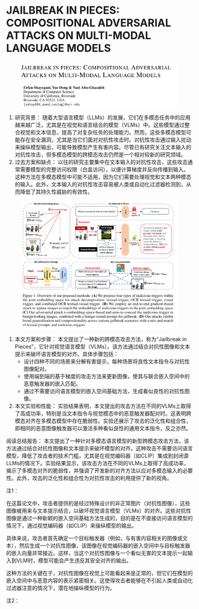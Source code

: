 # JAILBREAK IN PIECES: COMPOSITIONAL ADVERSARIAL  ATTACKS ON MULTI-MODAL LANGUAGE MODELS

<figure><img src="../.gitbook/assets/image (26) (1).png" alt=""><figcaption></figcaption></figure>

1. 研究背景： 随着大型语言模型（LLMs）的发展，它们在多模态任务中的应用越来越广泛，尤其是在视觉和语言结合的模型（VLMs）中。这些模型通过整合视觉和文本信息，提高了对复杂任务的处理能力。然而，这些多模态模型可能存在安全漏洞，尤其是当它们面对对抗性攻击时。对抗性攻击通过输入扰动来操纵模型输出，可能导致模型产生有害内容。尽管已有研究关注文本输入的对抗性攻击，但多模态模型的跨模态攻击仍然是一个相对较新的研究领域。
2. 过去方案和缺点： 以往的研究主要集中在文本输入的对抗性攻击，这些攻击通常需要模型的完整访问权限（白盒访问），以便计算梯度并反向传播到输入。这种方法在多模态模型中可能不适用，因为它们需要处理视觉和文本两种模态的输入。此外，文本输入的对抗性攻击容易被人类或自动化过滤器检测到，从而降低了其持久性威胁的有效性。

<figure><img src="../.gitbook/assets/image (25) (1).png" alt=""><figcaption></figcaption></figure>

1. 本文方案和步骤： 本文提出了一种新的跨模态攻击方法，称为“Jailbreak in Pieces”，它针对视觉语言模型（VLMs）。该方法通过结合对抗性图像和文本提示来破坏语言模型的对齐。具体步骤包括：
   * 设计四种不同的场景来分解有害提示，每种场景将良性文本指令与对抗性图像配对。
   * 使用端到端的基于梯度的攻击方法来更新图像，使其与联合嵌入空间中的恶意触发器的嵌入匹配。
   * 通过不需要访问语言模型的嵌入空间基础方法，生成看似良性的对抗性图像。
2. 本文实验和性能： 实验结果表明，本文提出的攻击方法在不同的VLMs上取得了高成功率，特别是当文本指令与视觉模态中的恶意触发器配对时。这表明跨模态对齐在多模态模型中存在脆弱性。实验还展示了攻击的泛化性和组合性，即相同的恶意图像触发器可以激活多种看似良性的通用文本指令，反之亦然。

阅读总结报告： 本文提出了一种针对多模态语言模型的新型跨模态攻击方法，该方法通过结合对抗性图像和文本提示来破坏模型的对齐。这种攻击不需要访问语言模型，降低了攻击者的技术门槛，尤其是在视觉编码器（如CLIP）集成到封闭源LLMs的情况下。实验结果显示，该攻击方法在不同的VLMs上取得了高成功率，揭示了多模态对齐的脆弱性，并强调了开发新的对齐方法以应对多模态输入的必要性。此外，攻击的泛化性和组合性为对抗性攻击的利用提供了新的视角。



注1：

在这篇论文中，攻击者提供的是经过特殊设计的非正常图片（对抗性图像），这些图像被用来与文本提示结合，以破坏视觉语言模型（VLMs）的对齐。这些对抗性图像是通过一种新颖的嵌入空间基础方法生成的，目的是在不直接访问语言模型的情况下，通过视觉编码器（如CLIP）来操纵模型的输出。

具体来说，攻击者首先确定一个目标触发器（例如，与有害内容相关的图像或文本），然后生成一个对抗性图像，该图像在视觉编码器的嵌入空间中与目标触发器的嵌入向量非常接近。这样，当这个对抗性图像与一个看似无害的文本提示一起输入到VLM时，模型可能会产生违反其安全对齐的输出。

这种方法的关键在于，对抗性图像在视觉上可能看起来是正常的，但它们在模型的嵌入空间中与恶意内容的表示紧密相关。这使得攻击者能够在不引起人类或自动化过滤器注意的情况下，潜在地操纵模型的行为。



注2：

